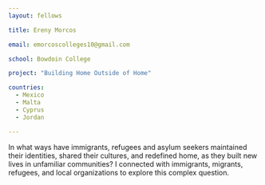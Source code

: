 ```yaml
---
layout: fellows

title: Ereny Morcos

email: emorcoscolleges10@gmail.com

school: Bowdoin College

project: "Building Home Outside of Home"

countries:
  - Mexico
  - Malta
  - Cyprus
  - Jordan

---
```


In what ways have immigrants, refugees and asylum seekers maintained their identities, shared their cultures, and redefined home, as they built new lives in unfamiliar communities? I connected with immigrants, migrants, refugees, and local organizations to explore this complex question.
